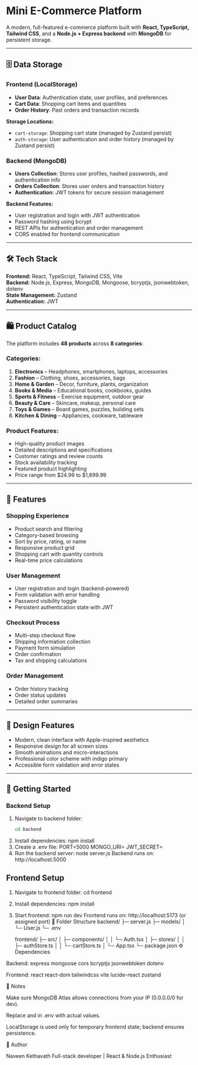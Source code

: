 # Mini E-Commerce Platform

A modern, full-featured e-commerce platform built with **React, TypeScript, Tailwind CSS**, and a **Node.js + Express backend** with **MongoDB** for persistent storage.

---

## 🗄️ Data Storage

### Frontend (LocalStorage)
- **User Data**: Authentication state, user profiles, and preferences  
- **Cart Data**: Shopping cart items and quantities  
- **Order History**: Past orders and transaction records  

**Storage Locations:**
- `cart-storage`: Shopping cart state (managed by Zustand persist)  
- `auth-storage`: User authentication and order history (managed by Zustand persist)  

### Backend (MongoDB)
- **Users Collection**: Stores user profiles, hashed passwords, and authentication info  
- **Orders Collection**: Stores user orders and transaction history  
- **Authentication**: JWT tokens for secure session management  

**Backend Features:**
- User registration and login with JWT authentication  
- Password hashing using bcrypt  
- REST APIs for authentication and order management  
- CORS enabled for frontend communication  

---

## 🛠️ Tech Stack

**Frontend:** React, TypeScript, Tailwind CSS, Vite  
**Backend:** Node.js, Express, MongoDB, Mongoose, bcryptjs, jsonwebtoken, dotenv  
**State Management:** Zustand  
**Authentication:** JWT  

---

## 🛍️ Product Catalog

The platform includes **48 products** across **8 categories**:

### Categories:
1. **Electronics** – Headphones, smartphones, laptops, accessories  
2. **Fashion** – Clothing, shoes, accessories, bags  
3. **Home & Garden** – Decor, furniture, plants, organization  
4. **Books & Media** – Educational books, cookbooks, guides  
5. **Sports & Fitness** – Exercise equipment, outdoor gear  
6. **Beauty & Care** – Skincare, makeup, personal care  
7. **Toys & Games** – Board games, puzzles, building sets  
8. **Kitchen & Dining** – Appliances, cookware, tableware  

### Product Features:
- High-quality product images  
- Detailed descriptions and specifications  
- Customer ratings and review counts  
- Stock availability tracking  
- Featured product highlighting  
- Price range from $24.99 to $1,899.99  

---

## 🔧 Features

### Shopping Experience
- Product search and filtering  
- Category-based browsing  
- Sort by price, rating, or name  
- Responsive product grid  
- Shopping cart with quantity controls  
- Real-time price calculations  

### User Management
- User registration and login (backend-powered)  
- Form validation with error handling  
- Password visibility toggle  
- Persistent authentication state with JWT  

### Checkout Process
- Multi-step checkout flow  
- Shipping information collection  
- Payment form simulation  
- Order confirmation  
- Tax and shipping calculations  

### Order Management
- Order history tracking  
- Order status updates  
- Detailed order summaries  

---

## 🎨 Design Features
- Modern, clean interface with Apple-inspired aesthetics  
- Responsive design for all screen sizes  
- Smooth animations and micro-interactions  
- Professional color scheme with indigo primary  
- Accessible form validation and error states  

---

## 🚀 Getting Started

### Backend Setup

1. Navigate to backend folder:
   ```bash
   cd backend
2. Install dependencies:
    npm install
3. Create a .env file:
    PORT=5000
    MONGO_URI=<your-mongodb-connection-string>
    JWT_SECRET=<your-secret-key>
4. Run the backend server:
    node server.js
    Backend runs on: http://localhost:5000
## Frontend Setup

1. Navigate to frontend folder:
    cd frontend
2. Install dependencies:
    npm install
3. Start frontend:
    npm run dev
    Frontend runs on: http://localhost:5173 (or assigned port)
📁 Folder Structure
      backend/
      ├─ server.js
      ├─ models/
      │  └─ User.js
      └─ .env

      frontend/
      ├─ src/
      │  ├─ components/
      │  │  └─ Auth.tsx
      │  ├─ stores/
      │  │  ├─ authStore.ts
      │  │  └─ cartStore.ts
      │  └─ App.tsx
      └─ package.json
⚙️ Dependencies

Backend:
  express
  mongoose
  cors
  bcryptjs
  jsonwebtoken
  dotenv

Frontend:
  react
  react-dom
  tailwindcss
  vite
  lucide-react
  zustand

📝 Notes

Make sure MongoDB Atlas allows connections from your IP (0.0.0.0/0 for dev).

Replace <your-mongodb-connection-string> and <your-secret-key> in .env with actual values.

LocalStorage is used only for temporary frontend state; backend ensures persistence.

👤 Author

Naveen Kethavath
Full-stack developer | React & Node.js Enthusiast
